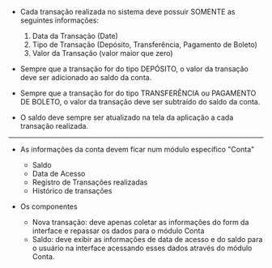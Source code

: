* Cada transação realizada no sistema deve possuir SOMENTE as seguintes informações:
  1) Data da Transação (Date)
  2) Tipo de Transação (Depósito, Transferência, Pagamento de Boleto)
  3) Valor da Transação (valor maior que zero)

* Sempre que a transação for do tipo DEPÓSITO, o valor da transação deve ser adicionado ao saldo da conta.
* Sempre que a transação for do tipo TRANSFERÊNCIA ou PAGAMENTO DE BOLETO, o valor da transação deve ser subtraído do saldo da conta.
* O saldo deve sempre ser atualizado na tela da aplicação a cada transação realizada.

----------------------------------------------------------------------------------------------

* As informações da conta devem ficar num módulo específico "Conta"
  - Saldo
  - Data de Acesso
  - Registro de Transações realizadas
  - Histórico de transações

* Os componentes
  - Nova transação: deve apenas coletar as informações do form da interface e repassar os dados para o módulo Conta 
  - Saldo: deve exibir as informações de data de acesso e do saldo para o usuário na interface acessando esses dados através do módulo Conta.
  